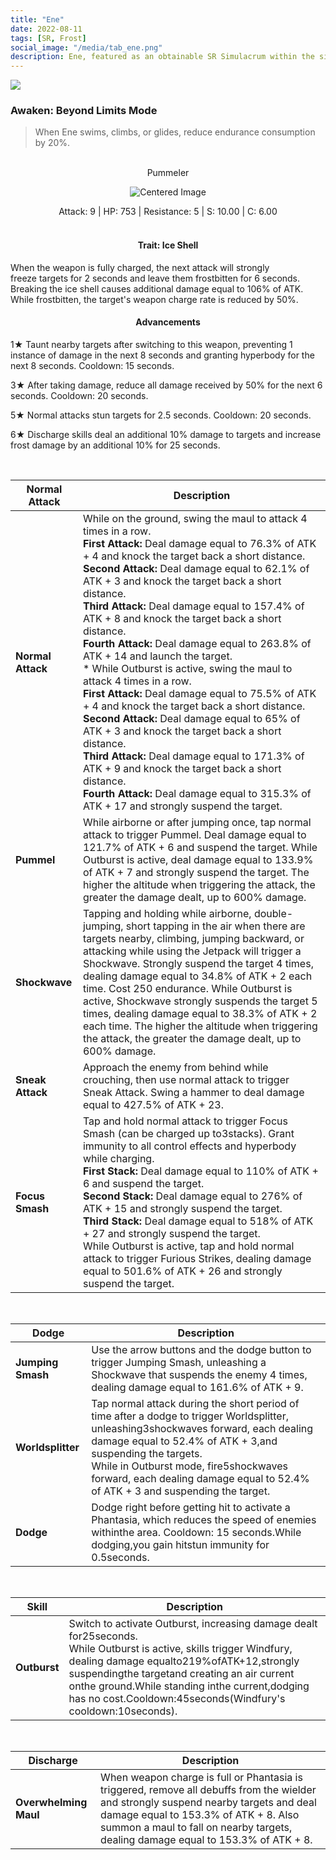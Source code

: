 ```yaml
---
title: "Ene"
date: 2022-08-11
tags: [SR, Frost]
social_image: "/media/tab_ene.png"
description: Ene, featured as an obtainable SR Simulacrum within the simulacrum system, associated with the weapon Pummeler.
---
```


![](https://i.postimg.cc/Qt7yG8zb/Simulacrum-Ene-Prototype.webp)

### Awaken: Beyond Limits Mode

> When Ene swims, climbs, or glides, reduce endurance consumption by 20%.

<br />

<center>Pummeler</center>
<p align="center">
<img src="https://i.postimg.cc/cHvnk6rD/Icon-Weapon-Pummeler.webp" alt="Centered Image">
</p>
<center>
Attack: 9 | HP: 753 | Resistance: 5 | S: 10.00 | C: 6.00
</center>

<br />

<h4 style="text-align: center;"> Trait: Ice Shell </h4>

When the weapon is fully charged, the next attack will strongly freeze targets for 2 seconds and leave them frostbitten for 6 seconds. Breaking the ice shell causes additional damage equal to 106% of ATK. While frostbitten, the target's weapon charge rate is reduced by 50%.

<h4 style="text-align: center;"> Advancements </h4>

1★ Taunt nearby targets after switching to this weapon, preventing 1 instance of damage in the next 8 seconds and granting hyperbody for the next 8 seconds. Cooldown: 15 seconds.

3★ After taking damage, reduce all damage received by 50% for the next 6 seconds. Cooldown: 20 seconds.

5★ Normal attacks stun targets for 2.5 seconds. Cooldown: 20 seconds.

6★ Discharge skills deal an additional 10% damage to targets and increase frost damage by an additional 10% for 25 seconds.

<br />

| Normal Attack     | Description                                                                                                                                                                                                                                                                                                                                                                                                                                                                                                                                                                                                                                                                                                                                                                                                                                                                                                                                                                                           |
| ----------------- | ----------------------------------------------------------------------------------------------------------------------------------------------------------------------------------------------------------------------------------------------------------------------------------------------------------------------------------------------------------------------------------------------------------------------------------------------------------------------------------------------------------------------------------------------------------------------------------------------------------------------------------------------------------------------------------------------------------------------------------------------------------------------------------------------------------------------------------------------------------------------------------------------------------------------------------------------------------------------------------------------------- |
| **Normal Attack** | While on the ground, swing the maul to attack 4 times in a row. <br /> **First Attack:** Deal damage equal to 76.3% of ATK + 4 and knock the target back a short distance. <br /> **Second Attack:** Deal damage equal to 62.1% of ATK + 3 and knock the target back a short distance. <br /> **Third Attack:** Deal damage equal to 157.4% of ATK + 8 and knock the target back a short distance. <br /> **Fourth Attack:** Deal damage equal to 263.8% of ATK + 14 and launch the target. <br /> \* While Outburst is active, swing the maul to attack 4 times in a row. <br /> **First Attack:** Deal damage equal to 75.5% of ATK + 4 and knock the target back a short distance. <br /> **Second Attack:** Deal damage equal to 65% of ATK + 3 and knock the target back a short distance. <br /> **Third Attack:** Deal damage equal to 171.3% of ATK + 9 and knock the target back a short distance. <br /> **Fourth Attack:** Deal damage equal to 315.3% of ATK + 17 and strongly suspend the target. |
| **Pummel**        | While airborne or after jumping once, tap normal attack to trigger Pummel. Deal damage equal to 121.7% of ATK + 6 and suspend the target. While Outburst is active, deal damage equal to 133.9% of ATK + 7 and strongly suspend the target. The higher the altitude when triggering the attack, the greater the damage dealt, up to 600% damage.                                                                                                                                                                                                                                                                                                                                                                                                                                                                                                                                                                                                                                                      |
| **Shockwave**     | Tapping and holding while airborne, double-jumping, short tapping in the air when there are targets nearby, climbing, jumping backward, or attacking while using the Jetpack will trigger a Shockwave. Strongly suspend the target 4 times, dealing damage equal to 34.8% of ATK + 2 each time. Cost 250 endurance. While Outburst is active, Shockwave strongly suspends the target 5 times, dealing damage equal to 38.3% of ATK + 2 each time. The higher the altitude when triggering the attack, the greater the damage dealt, up to 600% damage.                                                                                                                                                                                                                                                                                                                                                                                                                                                |
| **Sneak Attack**  | Approach the enemy from behind while crouching, then use normal attack to trigger Sneak Attack. Swing a hammer to deal damage equal to 427.5% of ATK + 23.                                                                                                                                                                                                                                                                                                                                                                                                                                                                                                                                                                                                                                                                                                                                                                                                                                            |
| **Focus Smash**   | Tap and hold normal attack to trigger Focus Smash (can be charged up to3stacks). Grant immunity to all control effects and hyperbody while charging.<br />**First Stack:** Deal damage equal to 110% of ATK + 6 and suspend the target.<br />**Second Stack:** Deal damage equal to 276% of ATK + 15 and strongly suspend the target.<br />**Third Stack:** Deal damage equal to 518% of ATK + 27 and strongly suspend the target.<br />While Outburst is active, tap and hold normal attack to trigger Furious Strikes, dealing damage equal to 501.6% of ATK + 26 and strongly suspend the target.                                                                                                                                                                                                                                                                                                                                                                                                      |

<br />

| Dodge             | Description                                                                                                                                                                                                                                                                                                                      |
| ----------------- | -------------------------------------------------------------------------------------------------------------------------------------------------------------------------------------------------------------------------------------------------------------------------------------------------------------------------------- |
| **Jumping Smash** | Use the arrow buttons and the dodge button to trigger Jumping Smash, unleashing a Shockwave that suspends the enemy 4 times, dealing damage equal to 161.6% of ATK + 9.                                                                                                                                                          |
| **Worldsplitter** | Tap normal attack during the short period of time after a dodge to trigger Worldsplitter, unleashing3shockwaves forward, each dealing damage equal to 52.4% of ATK + 3,and suspending the targets.<br />While in Outburst mode, fire5shockwaves forward, each dealing damage equal to 52.4% of ATK + 3 and suspending the target. |
| **Dodge**         | Dodge right before getting hit to activate a Phantasia, which reduces the speed of enemies withinthe area. Cooldown: 15 seconds.While dodging,you gain hitstun immunity for 0.5seconds.                                                                                                                                          |

<br />

| Skill        | Description                                                                                                                                                                                                                                                                                                                            |
| ------------ | -------------------------------------------------------------------------------------------------------------------------------------------------------------------------------------------------------------------------------------------------------------------------------------------------------------------------------------- |
| **Outburst** | Switch to activate Outburst, increasing damage dealt for25seconds.<br />While Outburst is active, skills trigger Windfury, dealing damage equalto219%ofATK+12,strongly suspendingthe targetand creating an air current onthe ground.While standing inthe current,dodging has no cost.Cooldown:45seconds(Windfury's cooldown:10seconds). |

<br />

| Discharge             | Description                                                                                                                                                                                                                                                        |
| --------------------- | ------------------------------------------------------------------------------------------------------------------------------------------------------------------------------------------------------------------------------------------------------------------ |
| **Overwhelming Maul** | When weapon charge is full or Phantasia is triggered, remove all debuffs from the wielder and strongly suspend nearby targets and deal damage equal to 153.3% of ATK + 8. Also summon a maul to fall on nearby targets, dealing damage equal to 153.3% of ATK + 8. |
